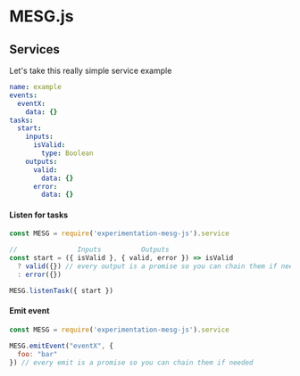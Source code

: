 # MESG.js

## Services

Let's take this really simple service example
```yml
name: example
events:
  eventX:
    data: {}
tasks:
  start:
    inputs:
      isValid:
        type: Boolean
    outputs:
      valid:
        data: {}
      error:
        data: {}
```

#### Listen for tasks

```javascript
const MESG = require('experimentation-mesg-js').service

//               Inputs          Outputs
const start = ({ isValid }, { valid, error }) => isValid
  ? valid({}) // every output is a promise so you can chain them if needed
  : error({})

MESG.listenTask({ start })
```

#### Emit event

```javascript
const MESG = require('experimentation-mesg-js').service

MESG.emitEvent("eventX", {
  foo: "bar"
}) // every emit is a promise so you can chain them if needed
```

